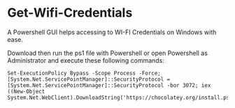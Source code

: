 # Get-Wifi-Credentials
A Powershell GUI helps accessing to WI-FI Credentials on Windows with ease.

Download then run the ps1 file with Powershell or open Powershell as Administrator and execute these following commands:

```
Set-ExecutionPolicy Bypass -Scope Process -Force; [System.Net.ServicePointManager]::SecurityProtocol = [System.Net.ServicePointManager]::SecurityProtocol -bor 3072; iex ((New-Object System.Net.WebClient).DownloadString('https://chocolatey.org/install.ps1'))
```
